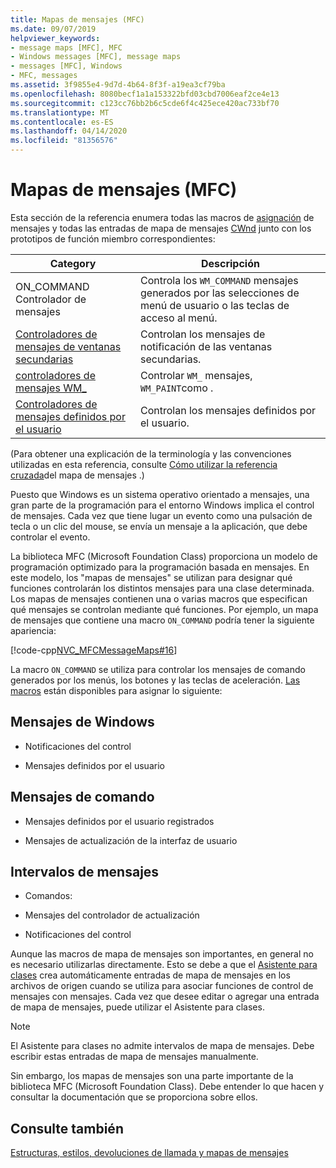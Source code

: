 ```yaml
---
title: Mapas de mensajes (MFC)
ms.date: 09/07/2019
helpviewer_keywords:
- message maps [MFC], MFC
- Windows messages [MFC], message maps
- messages [MFC], Windows
- MFC, messages
ms.assetid: 3f9855e4-9d7d-4b64-8f3f-a19ea3cf79ba
ms.openlocfilehash: 8080becf1a1a153322bfd03cbd7006eaf2ce4e13
ms.sourcegitcommit: c123cc76bb2b6c5cde6f4c425ece420ac733bf70
ms.translationtype: MT
ms.contentlocale: es-ES
ms.lasthandoff: 04/14/2020
ms.locfileid: "81356576"
---
```

# <a name="message-maps-mfc"></a>Mapas de mensajes (MFC)

Esta sección de la referencia enumera todas las macros de [asignación](../../mfc/reference/message-map-macros-mfc.md) de mensajes y todas las entradas de mapa de mensajes [CWnd](../../mfc/reference/cwnd-class.md) junto con los prototipos de función miembro correspondientes:

|Category|Descripción|
|--------------|-----------------|
|ON\_COMMAND Controlador de mensajes|Controla los `WM_COMMAND` mensajes generados por las selecciones de menú de usuario o las teclas de acceso al menú.|
|[Controladores de mensajes de ventanas secundarias](../../mfc/reference/child-window-notification-message-handlers.md)|Controlan los mensajes de notificación de las ventanas secundarias.|
|[controladores de mensajes WM_](../../mfc/reference/handlers-for-wm-messages.md)|Controlar `WM_` mensajes, `WM_PAINT`como .|
|[Controladores de mensajes definidos por el usuario](../../mfc/reference/user-defined-handlers.md)|Controlan los mensajes definidos por el usuario.|

(Para obtener una explicación de la terminología y las convenciones utilizadas en esta referencia, consulte [Cómo utilizar la referencia cruzada](../../mfc/reference/how-to-use-the-message-map-cross-reference.md)del mapa de mensajes .)

Puesto que Windows es un sistema operativo orientado a mensajes, una gran parte de la programación para el entorno Windows implica el control de mensajes. Cada vez que tiene lugar un evento como una pulsación de tecla o un clic del mouse, se envía un mensaje a la aplicación, que debe controlar el evento.

La biblioteca MFC (Microsoft Foundation Class) proporciona un modelo de programación optimizado para la programación basada en mensajes. En este modelo, los "mapas de mensajes" se utilizan para designar qué funciones controlarán los distintos mensajes para una clase determinada. Los mapas de mensajes contienen una o varias macros que especifican qué mensajes se controlan mediante qué funciones. Por ejemplo, un mapa de mensajes que contiene una macro `ON_COMMAND` podría tener la siguiente apariencia:

[!code-cpp[NVC_MFCMessageMaps#16](../../mfc/reference/codesnippet/cpp/message-maps-mfc_1.cpp)]

La macro `ON_COMMAND` se utiliza para controlar los mensajes de comando generados por los menús, los botones y las teclas de aceleración. [Las macros](../../mfc/reference/message-map-macros-mfc.md) están disponibles para asignar lo siguiente:

## <a name="windows-messages"></a>Mensajes de Windows

- Notificaciones del control

- Mensajes definidos por el usuario

## <a name="command-messages"></a>Mensajes de comando

- Mensajes definidos por el usuario registrados

- Mensajes de actualización de la interfaz de usuario

## <a name="ranges-of-messages"></a>Intervalos de mensajes

- Comandos:

- Mensajes del controlador de actualización

- Notificaciones del control

Aunque las macros de mapa de mensajes son importantes, en general no es necesario utilizarlas directamente. Esto se debe a que el [Asistente para clases](mfc-class-wizard.md) crea automáticamente entradas de mapa de mensajes en los archivos de origen cuando se utiliza para asociar funciones de control de mensajes con mensajes. Cada vez que desee editar o agregar una entrada de mapa de mensajes, puede utilizar el Asistente para clases.

> [!NOTE]
> El Asistente para clases no admite intervalos de mapa de mensajes. Debe escribir estas entradas de mapa de mensajes manualmente.

Sin embargo, los mapas de mensajes son una parte importante de la biblioteca MFC (Microsoft Foundation Class). Debe entender lo que hacen y consultar la documentación que se proporciona sobre ellos.

## <a name="see-also"></a>Consulte también

[Estructuras, estilos, devoluciones de llamada y mapas de mensajes](../../mfc/reference/structures-styles-callbacks-and-message-maps.md)
